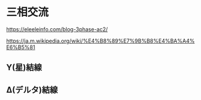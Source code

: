 # 三相交流

https://eleeleinfo.com/blog-3phase-ac2/

https://ja.m.wikipedia.org/wiki/%E4%B8%89%E7%9B%B8%E4%BA%A4%E6%B5%81

## Y(星)結線

## Δ(デルタ)結線

